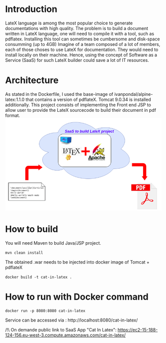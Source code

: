 # Introduction
LateX language is among the most popular choice to generate documentations with high quality.
The problem is to build a document written in LateX language, one will need to compile it with a tool, such as pdflatex.
Installing this tool can sometimes be cumbersome and disk-space consumming (up to 4GB)
Imagine of a team composed of a lot of members, each of those choses to use LateX for documentation. They would need to install locally on their machine.
Hence, using the concept of Software as a Service (SaaS) for such LateX builder could save a lot of IT resources.
# Architecture
As stated in the Dockerfile, I used the base-image of ivanpondal/alpine-latex:1.1.0 that contains a version of pdflateX.
Tomcat 9.0.34 is installed additionally.
This project consists of implementing the Front end JSP to allow user to provide the LateX sourcecode to build their document in pdf format.
![Project Architecture](Architecture-CatInLatex.png)
# How to build
You will need Maven to build Java/JSP project.
```
mvn clean install
```
The obtained .war needs to be injected into docker image of Tomcat + pdflateX
```
docker build -t cat-in-latex .
```

# How to run with Docker command
```
docker run -p 8080:8080 cat-in-latex
```
Service can be accessed via : http://localhost:8080/cat-in-latex/

/!\ On demande public link to SaaS App "Cat In Latex": https://ec2-15-188-124-156.eu-west-3.compute.amazonaws.com/cat-in-latex/

